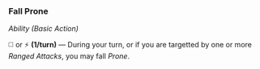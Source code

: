 ### Fall Prone
*Ability (Basic Action)*  

◻️ or ⚡ **(1/turn)** — During your turn, or if you are targetted by one or more *Ranged Attacks*, you may fall *Prone*.
